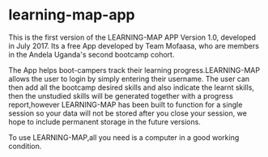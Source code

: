 # learning-map-app

This is the first version of the LEARNING-MAP APP Version 1.0, developed in July 2017. Its a free App developed by Team Mofaasa, who are members in the Andela Uganda's second bootcamp cohort.

The App helps boot-campers track their learning progress.LEARNING-MAP allows the user to login by simply entering their username. The user can then add all the bootcamp desired skills and also indicate the learnt skills, then the unstudied skills will be generated together with a progress report,however LEARNING-MAP has been built to function for a single session so your data will not be stored after you close your session, we hope to include permanent storage in the future versions. 

To use LEARNING-MAP,all you need is a computer in a good working condition.

